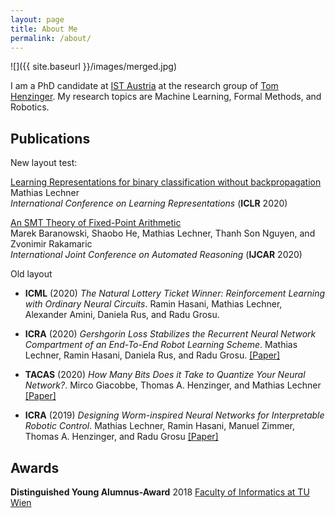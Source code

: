 ```yaml
---
layout: page
title: About Me
permalink: /about/
---
```


![]({{ site.baseurl }}/images/merged.jpg)

I am a PhD candidate at [IST Austria](https://ist.ac.at/) at the research group of [Tom Henzinger](https://ist.ac.at/en/research/henzinger-group/).
My research topics are Machine Learning, Formal Methods, and Robotics.

## Publications

New layout test:

[Learning Representations for binary classification without backpropagation](https://openreview.net/forum?id=Bke61krFvS)  
Mathias Lechner  
*International Conference on Learning Representations* (**ICLR** 2020)

[An SMT Theory of Fixed-Point Arithmetic](https://soarlab.org/papers/2020_ijcar_bhlnr.pdf)  
Marek Baranowski, Shaobo He, Mathias Lechner, Thanh Son Nguyen, and Zvonimir Rakamaric  
*International Joint Conference on Automated Reasoning* (**IJCAR** 2020)


Old layout

- **ICML** (2020) *The Natural Lottery Ticket Winner: Reinforcement Learning with Ordinary Neural Circuits*. Ramin Hasani, Mathias Lechner, Alexander Amini, Daniela Rus, and Radu Grosu.

- **ICRA** (2020) *Gershgorin Loss Stabilizes the Recurrent Neural Network Compartment of an End-To-End Robot Learning Scheme*. Mathias Lechner, Ramin Hasani, Daniela Rus, and Radu Grosu. [[Paper]](https://ti.tuwien.ac.at/cps/people/grosu/files/icra20.pdf)
- **TACAS** (2020) *How Many Bits Does it Take to Quantize Your Neural Network?*. Mirco Giacobbe, Thomas A. Henzinger, and Mathias Lechner [[Paper]](https://link.springer.com/chapter/10.1007/978-3-030-45237-7_5)
- **ICRA** (2019) *Designing Worm-inspired Neural Networks for Interpretable Robotic Control*. Mathias Lechner, Ramin Hasani, Manuel Zimmer, Thomas A. Henzinger, and Radu Grosu [[Paper]](https://ieeexplore.ieee.org/document/8793840)

## Awards

**Distinguished Young Alumnus-Award** 2018 [Faculty of Informatics at TU Wien](http://www.informatik.tuwien.ac.at/studium/studierende/epilog/2017ws)